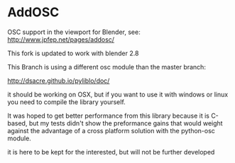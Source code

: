 # AddOSC
OSC support in the viewport for Blender, see: http://www.jpfep.net/pages/addosc/

This fork is updated to work with blender 2.8

This Branch is using a different osc module than the master branch:

http://dsacre.github.io/pyliblo/doc/

it should be working on OSX, but if you want to use it with windows or linux you need to compile the library yourself.
 
It was hoped to get better performance from this library because it is C-based, but my tests didn't show the preformance gains that would weight against the advantage of a cross platform solution with the python-osc module.

it is here to be kept for the interested, but will not be further developed
